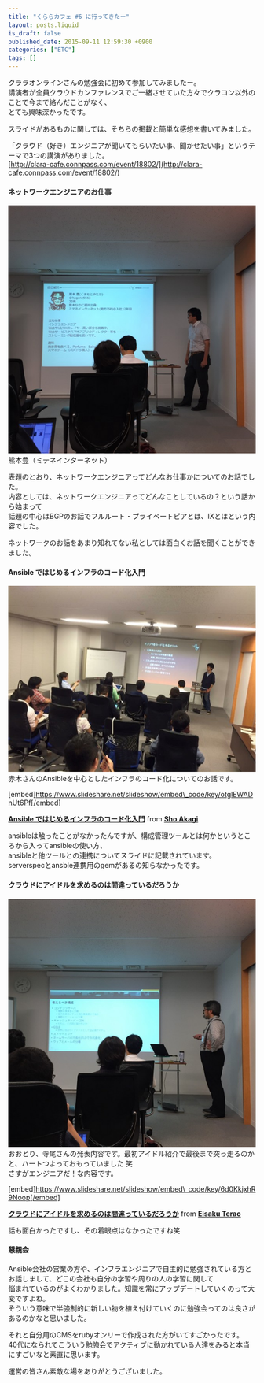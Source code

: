 ```yaml
---
title: "くららカフェ #6 に行ってきたー"
layout: posts.liquid
is_draft: false
published_date: 2015-09-11 12:59:30 +0900
categories: ["ETC"]
tags: []
---
```


クララオンラインさんの勉強会に初めて参加してみましたー。  
講演者が全員クラウドカンファレンスでご一緒させていた方々でクラコン以外のことで今まで絡んだことがなく、  
とても興味深かったです。

スライドがあるものに関しては、そちらの掲載と簡単な感想を書いてみました。

「クラウド（好き）エンジニアが聞いてもらいたい事、聞かせたい事」というテーマで3つの講演がありました。  
[http://clara-cafe.connpass.com/event/18802/](http://clara-cafe.connpass.com/event/18802/)

#### ネットワークエンジニアのお仕事
 ![20150910_101033982_iOS](/public/images/2017/09/b3d9e-0xijcovdujxsl502r.jpg)熊本豊（ミテネインターネット）

表題のとおり、ネットワークエンジニアってどんなお仕事かについてのお話でした。  
内容としては、ネットワークエンジニアってどんなことしているの？という話から始まって  
話題の中心はBGPのお話でフルルート・プライベートピアとは、IXとはという内容でした。

ネットワークのお話をあまり知れてない私としては面白くお話を聞くことができました。

#### Ansible ではじめるインフラのコード化入門
 ![20150910_134554000_iOS](/public/images/2017/09/b9f80-06n3h3xs7z973zsgh.jpg)赤木さんのAnsibleを中心としたインフラのコード化についてのお話です。

[embed]https://www.slideshare.net/slideshow/embed\_code/key/otglEWADnUt6Pf[/embed]

[**Ansible ではじめるインフラのコード化入門**](//www.slideshare.net/akagisho/ansible-52618704 "Ansible ではじめるインフラのコード化入門") from [**Sho Akagi**](//www.slideshare.net/akagisho)

ansibleは触ったことがなかったんですが、構成管理ツールとは何かというところから入ってansibleの使い方、  
ansibleと他ツールとの連携についてスライドに記載されています。  
serverspecとansble連携用のgemがあるの知らなかったです。

#### クラウドにアイドルを求めるのは間違っているだろうか
 ![20150910_114157223_iOS](/public/images/2017/09/be5ef-0jwwynrhc4spvzo4h.jpg)おおとり、寺尾さんの発表内容です。最初アイドル紹介で最後まで突っ走るのかと、ハートつよっておもっていました 笑  
さすがエンジニアだ！な内容です。

[embed]https://www.slideshare.net/slideshow/embed\_code/key/6d0KkjxhR9Noop[/embed]

[**クラウドにアイドルを求めるのは間違っているだろうか**](//www.slideshare.net/eisakuterao/ss-52630806 "クラウドにアイドルを求めるのは間違っているだろうか") from [**Eisaku Terao**](//www.slideshare.net/eisakuterao)

話も面白かったですし、その着眼点はなかったですね笑

#### 懇親会
Ansible会社の営業の方や、インフラエンジニアで自主的に勉強されている方とお話しまして、どこの会社も自分の学習や周りの人の学習に関して  
悩まれているのがよくわかりました。知識を常にアップデートしていくのって大変ですよね。  
そういう意味で半強制的に新しい物を植え付けていくのに勉強会ってのは良さがあるのかなと思いました。

それと自分用のCMSをrubyオンリーで作成された方がいてすごかったです。  
40代になられてこういう勉強会でアクティブに動かれている人達をみると本当にすごいなと素直に思います。

運営の皆さん素敵な場をありがとうございました。


